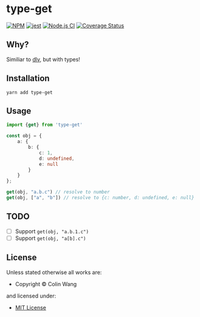 # type-get

[![NPM](https://img.shields.io/npm/v/type-get.svg)](https://npmjs.com/package/type-get)
[![jest](https://jestjs.io/img/jest-badge.svg)](https://github.com/facebook/jest)
[![Node.js CI](https://github.com/colinaaa/type-get/actions/workflows/node.js.yml/badge.svg?branch=main)](https://github.com/colinaaa/type-get/actions/workflows/node.js.yml)
[![Coverage Status](https://coveralls.io/repos/github/colinaaa/type-get/badge.svg?branch=main)](https://coveralls.io/github/colinaaa/type-get?branch=main)

## Why?

Similiar to [dlv](https://github.com/developit/dlv), but with types!

## Installation

```
yarn add type-get
```

## Usage

```ts
import {get} from 'type-get'

const obj = {
	a: {
		b: {
			c: 1,
			d: undefined,
			e: null
		}
	}
};

get(obj, "a.b.c") // resolve to number
get(obj, ["a", "b"]) // resolve to {c: number, d: undefined, e: null}
```

## TODO

- [ ] Support `get(obj, "a.b.1.c")`
- [ ] Support `get(obj, "a[b].c")`

<h2>License</h2>

Unless stated otherwise all works are:

<ul><li>Copyright &copy; Colin Wang</li></ul>

and licensed under:

<ul><li><a href="http://spdx.org/licenses/MIT.html">MIT License</a></li></ul>
